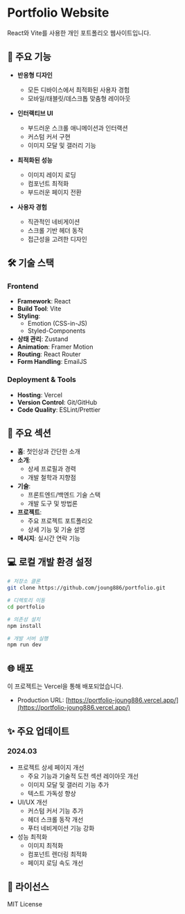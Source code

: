# Portfolio Website

React와 Vite를 사용한 개인 포트폴리오 웹사이트입니다.

## 🌟 주요 기능

- **반응형 디자인**
  - 모든 디바이스에서 최적화된 사용자 경험
  - 모바일/태블릿/데스크톱 맞춤형 레이아웃
- **인터랙티브 UI**
  - 부드러운 스크롤 애니메이션과 인터랙션
  - 커스텀 커서 구현
  - 이미지 모달 및 갤러리 기능
- **최적화된 성능**

  - 이미지 레이지 로딩
  - 컴포넌트 최적화
  - 부드러운 페이지 전환

- **사용자 경험**
  - 직관적인 네비게이션
  - 스크롤 기반 헤더 동작
  - 접근성을 고려한 디자인

## 🛠 기술 스택

### Frontend

- **Framework**: React
- **Build Tool**: Vite
- **Styling**:
  - Emotion (CSS-in-JS)
  - Styled-Components
- **상태 관리**: Zustand
- **Animation**: Framer Motion
- **Routing**: React Router
- **Form Handling**: EmailJS

### Deployment & Tools

- **Hosting**: Vercel
- **Version Control**: Git/GitHub
- **Code Quality**: ESLint/Prettier

## 🚀 주요 섹션

- **홈**: 첫인상과 간단한 소개
- **소개**:
  - 상세 프로필과 경력
  - 개발 철학과 지향점
- **기술**:
  - 프론트엔드/백엔드 기술 스택
  - 개발 도구 및 방법론
- **프로젝트**:
  - 주요 프로젝트 포트폴리오
  - 상세 기능 및 기술 설명
- **메시지**: 실시간 연락 기능

## 💻 로컬 개발 환경 설정

```bash
# 저장소 클론
git clone https://github.com/joung886/portfolio.git

# 디렉토리 이동
cd portfolio

# 의존성 설치
npm install

# 개발 서버 실행
npm run dev
```

## 🌐 배포

이 프로젝트는 Vercel을 통해 배포되었습니다.

- Production URL: [https://portfolio-joung886.vercel.app/](https://portfolio-joung886.vercel.app/)

## ✨ 주요 업데이트

### 2024.03

- 프로젝트 상세 페이지 개선
  - 주요 기능과 기술적 도전 섹션 레이아웃 개선
  - 이미지 모달 및 갤러리 기능 추가
  - 텍스트 가독성 향상
- UI/UX 개선
  - 커스텀 커서 기능 추가
  - 헤더 스크롤 동작 개선
  - 푸터 네비게이션 기능 강화
- 성능 최적화
  - 이미지 최적화
  - 컴포넌트 렌더링 최적화
  - 페이지 로딩 속도 개선

## 📝 라이선스

MIT License
